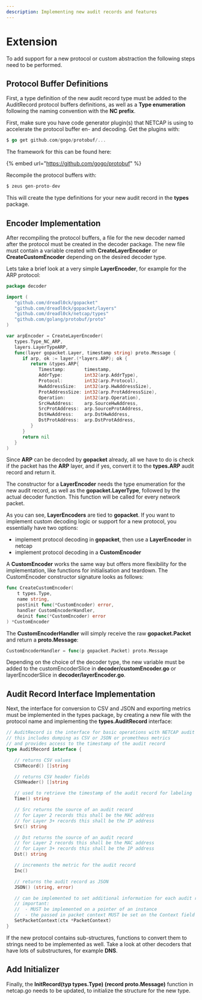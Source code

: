 ```yaml
---
description: Implementing new audit records and features
---
```


# Extension

To add support for a new protocol or custom abstraction the following steps need to be performed. 

## Protocol Buffer Definitions

First, a type definition of the new audit record type must be added to the AuditRecord protocol buffers definitions, as well as a **Type enumeration** following the naming convention with the **NC prefix**. 

First, make sure you have code generator plugin\(s\) that NETCAP is using to accelerate the protocol buffer en- and decoding. Get the plugins with:

```go
$ go get github.com/gogo/protobuf/...
```

The framework for this can be found here:

{% embed url="https://github.com/gogo/protobuf" %}

Recompile the protocol buffers with:

```go
$ zeus gen-proto-dev
```

This will create the type definitions for your new audit record in the **types** package.

## Encoder Implementation

After recompiling the protocol buffers, a file for the new decoder named after the protocol must be created in the decoder package. The new file must contain a variable created with **CreateLayerEncoder** or **CreateCustomEncoder** depending on the desired decoder type. 

Lets take a brief look at a very simple **LayerEncoder**, for example for the ARP protocol:

```go
package decoder

import (
   "github.com/dreadl0ck/gopacket"
   "github.com/dreadl0ck/gopacket/layers"
   "github.com/dreadl0ck/netcap/types"
   "github.com/golang/protobuf/proto"
)

var arpEncoder = CreateLayerEncoder(
   types.Type_NC_ARP, 
   layers.LayerTypeARP, 
   func(layer gopacket.Layer, timestamp string) proto.Message {
      if arp, ok := layer.(*layers.ARP); ok {
         return &types.ARP{
            Timestamp:       timestamp,
            AddrType:        int32(arp.AddrType),
            Protocol:        int32(arp.Protocol),
            HwAddressSize:   int32(arp.HwAddressSize),
            ProtAddressSize: int32(arp.ProtAddressSize),
            Operation:       int32(arp.Operation),
            SrcHwAddress:    arp.SourceHwAddress,
            SrcProtAddress:  arp.SourceProtAddress,
            DstHwAddress:    arp.DstHwAddress,
            DstProtAddress:  arp.DstProtAddress,
         }
      }
      return nil
   }
)
```

 Since **ARP** can be decoded by **gopacket** already, all we have to do is check if the packet has the **ARP** layer, and if yes, convert it to the **types.ARP** audit record and return it.

The constructor for a **LayerEncoder** needs the type enumeration for the new audit record, as well as the **gopacket.LayerType**, followed by the actual decoder function. This function will be called for every network packet.

As you can see, **LayerEncoders** are tied to **gopacket**. If you want to implement custom decoding logic or support for a new protocol, you essentially have two options:

* implement protocol decoding in **gopacket**, then use a **LayerEncoder** in netcap
* implement protocol decoding in a **CustomEncoder**

A **CustomEncoder** works the same way but offers more flexibility for the implementation, like functions for initialisation and teardown. The CustomEncoder constructor signature looks as follows:

```go
func CreateCustomEncoder(
    t types.Type, 
    name string, 
    postinit func(*CustomEncoder) error, 
    handler CustomEncoderHandler, 
    deinit func(*CustomEncoder) error
) *CustomEncoder
```

The **CustomEncoderHandler** will simply receive the raw **gopacket.Packet** and return a **proto.Message**:

```go
CustomEncoderHandler = func(p gopacket.Packet) proto.Message
```

Depending on the choice of the decoder type, the new variable must be added to the customEncoderSlice in **decoder/customEncoder.go** or layerEncoderSlice in **decoder/layerEncoder.go**. 

## Audit Record Interface Implementation

Next, the interface for conversion to CSV and JSON and exporting metrics must be implemented in the types package, by creating a new file with the protocol name and implementing the **types.AuditRecord** interface:

```go
// AuditRecord is the interface for basic operations with NETCAP audit records
// this includes dumping as CSV or JSON or prometheus metrics
// and provides access to the timestamp of the audit record
type AuditRecord interface {

   // returns CSV values
   CSVRecord() []string

   // returns CSV header fields
   CSVHeader() []string

   // used to retrieve the timestamp of the audit record for labeling
   Time() string

   // Src returns the source of an audit record
   // for Layer 2 records this shall be the MAC address
   // for Layer 3+ records this shall be the IP address
   Src() string

   // Dst returns the source of an audit record
   // for Layer 2 records this shall be the MAC address
   // for Layer 3+ records this shall be the IP address
   Dst() string

   // increments the metric for the audit record
   Inc()

   // returns the audit record as JSON
   JSON() (string, error)

   // can be implemented to set additional information for each audit record
   // important:
   //  - MUST be implemented on a pointer of an instance
   //  - the passed in packet context MUST be set on the Context field of the current audit record
   SetPacketContext(ctx *PacketContext)
}
```

If the new protocol contains sub-structures, functions to convert them to strings need to be implemented as well. Take a look at other decoders that have lots of substructures, for example **DNS**.

## Add Initializer

Finally, the **InitRecord\(typ types.Type\) \(record proto.Message\)** function in netcap.go needs to be updated, to initialize the structure for the new type.

